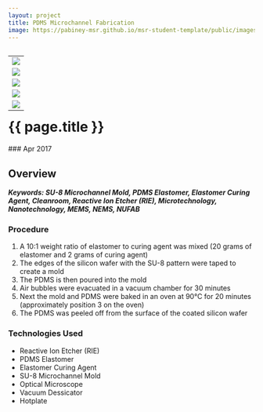 ```yaml
---
layout: project
title: PDMS Microchannel Fabrication
image: https://pabiney-msr.github.io/msr-student-template/public/images/PDM_numbers.png
---
```

<table align="right">
	<tr>
		<td>
			<img class="project-image" src="https://pabiney-msr.github.io/msr-student-template/public/images/PDMS_numbers.png" />
		</td>
	</tr>
	<tr>
		<td>
			<img class="project-image" src="https://pabiney-msr.github.io/msr-student-template/public/images/PDMS_squares.png" />
		</td>
	</tr>
	<tr>
		<td>
			<img class="project-image" src="https://pabiney-msr.github.io/msr-student-template/public/images/PDMS_channels.png" />
		</td>
	</tr>
	<tr>
		<td>
			<img class="project-image" src="https://pabiney-msr.github.io/msr-student-template/public/images/PDMS_Corners.png" />
		</td>
	</tr>
	<tr>
		<td>
			<img class="project-image" src="https://pabiney-msr.github.io/msr-student-template/public/images/PDMS_reservoir.png" />
		</td>
	</tr>
</table>
<h1 id="project-title">{{ page.title }}</h1>
### Apr 2017

## Overview


<b><i>Keywords: SU-8 Microchannel Mold, PDMS Elastomer, Elastomer Curing Agent, Cleanroom, Reactive Ion Etcher (RIE), Microtechnology, Nanotechnology, MEMS, NEMS, NUFAB</i></b>
<br>

### Procedure
1. A 10:1 weight ratio of elastomer to curing agent was mixed (20 grams of elastomer and 2 grams of curing agent)
2. The edges of the silicon wafer with the SU-8 pattern were taped to create a mold
3. The PDMS is then poured into the mold
4. Air bubbles were evacuated in a vacuum chamber for 30 minutes
5. Next the mold and PDMS were baked in an oven at 90°C for 20 minutes (approximately position 3 on the oven)
6. The PDMS was peeled off from the surface of the coated silicon wafer

### Technologies Used
* Reactive Ion Etcher (RIE)
* PDMS Elastomer
* Elastomer Curing Agent
* SU-8 Microchannel Mold
* Optical Microscope
* Vacuum Dessicator
* Hotplate


